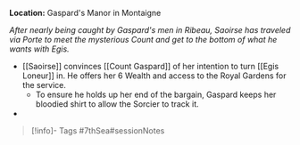 **Location:** Gaspard's Manor in Montaigne

*After nearly being caught by Gaspard's men in Ribeau, Saoirse has traveled via Porte to meet the mysterious Count and get to the bottom of what he wants with Egis.*

- [[Saoirse]] convinces [[Count Gaspard]] of her intention to turn [[Egis Loneur]] in.  He offers her 6 Wealth and access to the Royal Gardens for the service.
	- To ensure he holds up her end of the bargain, Gaspard keeps her bloodied shirt to allow the Sorcier to track it.
- 

> [!info]- Tags
> #7thSea#sessionNotes <game>

